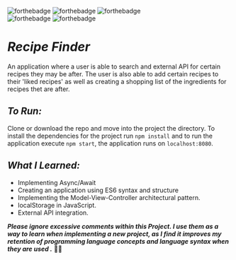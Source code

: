 ![forthebadge](https://img.shields.io/badge/made%20with-JavaScript-red.svg?style=for-the-badge&logo=JavaScript&logoColor=white)
![forthebadge](https://img.shields.io/badge/made%20with-HTML5-red.svg?style=for-the-badge&logo=HTML5&logoColor=white)
![forthebadge](https://img.shields.io/badge/made%20with-CSS3-red.svg?style=for-the-badge&logo=CSS3&logoColor=white)<br>
![forthebadge](https://img.shields.io/badge/uses-npm-blue.svg?style=for-the-badge&logo=npm&logoColor=white)
![forthebadge](https://img.shields.io/badge/uses-babel-blue.svg?style=for-the-badge&logo=Babel&logoColor=white)

# *Recipe Finder*
An application where a user is able to search and external API for certain recipes they may be after. The user is also able to add certain recipes to their 'liked recipes' as well as creating a shopping list of the ingredients for recipes thet are after.

## *To Run:*
Clone or download the repo and move into the project the directory. To install the dependencies for the project run ```npm install``` and to run the application execute ```npm start```, the application runs on ```localhost:8080```.

## *What I Learned:*

* Implementing Async/Await
* Creating an application using ES6 syntax and structure
* Implementing the Model-View-Controller architectural pattern.
* localStorage in JavaScript.
* External API integration.

_**Please ignore excessive comments within this Project. I use them as a way to learn when implementing a new project, as I find it improves my retention of programming language concepts and language syntax when they are used .**_ 🖖🏻
